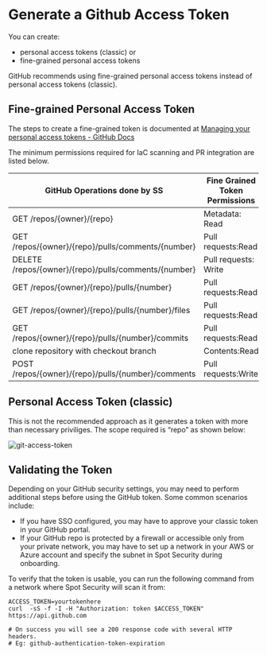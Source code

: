 # Generate a Github Access Token

You can create:

* personal access tokens (classic) or 
* fine-grained personal access tokens

GitHub recommends using fine-grained personal access tokens instead of personal access tokens (classic).

## Fine-grained Personal Access Token
The steps to create a fine-grained token is documented at [Managing your personal access tokens - GitHub Docs](https://docs.github.com/en/authentication/keeping-your-account-and-data-secure/managing-your-personal-access-tokens) 

The minimum permissions required for IaC scanning and PR integration are listed below.

| GitHub Operations done by SS                         | Fine Grained Token Permissions | Spot Security Use case |
|------------------------------------------------------|--------------------------------|------------------------|
| GET /repos/{owner}/{repo}                            | Metadata: Read                 | IaC Scan               |
| GET /repos/{owner}/{repo}/pulls/comments/{number}    | Pull requests:Read             | IaC Scan               |
| DELETE /repos/{owner}/{repo}/pulls/comments/{number} | Pull requests: Write           | PR Integration         |
| GET /repos/{owner}/{repo}/pulls/{number}             | Pull requests:Read             | IaC Scan               |
| GET /repos/{owner}/{repo}/pulls/{number}/files       | Pull requests:Read             | IaC Scan               |
| GET /repos/{owner}/{repo}/pulls/{number}/commits     | Pull requests:Read             | PR Integration         |
| clone repository with checkout branch                | Contents:Read                  | IaC Scan               |
| POST /repos/{owner}/{repo}/pulls/{number}/comments   | Pull requests:Write            | PR Integration         |

## Personal Access Token (classic)
This is not the recommended approach as it generates a token with more than necessary priviliges. The scope required is “repo” as shown below:

![git-access-token](https://github.com/spotinst/help/assets/106514736/05e1ef63-24ec-48b1-86c9-b95c855c73c4)

## Validating the Token

Depending on your GitHub security settings, you may need to perform additional steps before using the GitHub token. Some common scenarios include:

* If you have SSO configured, you may have to approve your classic token in your GitHub portal.
* If your GitHub repo is protected by a firewall or accessible only from your private network, you may have to set up a network in your AWS or Azure account and specify the subnet in Spot Security during onboarding.

To verify that the token is usable, you can run the following command from a network where Spot Security will scan it from:

```
ACCESS_TOKEN=yourtokenhere
curl  -sS -f -I -H "Authorization: token $ACCESS_TOKEN" https://api.github.com

# On success you will see a 200 response code with several HTTP headers.
# Eg: github-authentication-token-expiration
```
